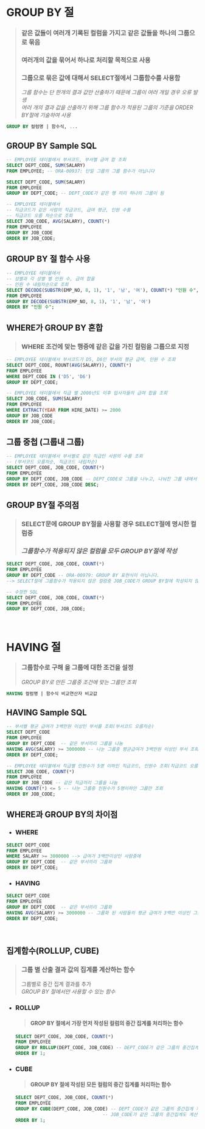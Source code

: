 # GROUP BY 절
> ### 같은 값들이 여러개 기록된 컬럼을 가지고 **같은 값들을 하나의 그룹**으로 묶음
> ### 여러개의 값을 묶어서 하나로 처리할 목적으로 사용
> ### 그룹으로 묶은 값에 대해서 SELECT절에서 그룹함수를 사용함
> *그룹 함수는 단 한개의 결과 값만 산출하기 때문에 그룹이 여러 개일 경우 오류 발생*  
> *여러 개의 결과 값을 산출하기 위해 그룹 함수가 적용된 그룹의 기준을 ORDER BY절에 기술하여 사용*
```SQL
GROUP BY 컬럼명 | 함수식, ...
```

## GROUP BY Sample SQL
```SQL
-- EMPLOYEE 테이블에서 부서코드, 부서별 급여 합 조회
SELECT DEPT_CODE, SUM(SALARY)
FROM EMPLOYEE; -- ORA-00937: 단일 그룹의 그룹 함수가 아닙니다

SELECT DEPT_CODE, SUM(SALARY)
FROM EMPLOYEE
GROUP BY DEPT_CODE; -- DEPT_CODE가 같은 행 끼리 하나의 그룹이 됨

-- EMPLOYEE 테이블에서
-- 직급코드가 같은 사람의 직급코드, 급여 평군, 인원 수를
-- 직급코드 오름 차순으로 조회
SELECT JOB_CODE, AVG(SALARY), COUNT(*)
FROM EMPLOYEE
GROUP BY JOB_CODE
ORDER BY JOB_CODE;
```

## GROUP BY 절 함수 사용
```SQL
-- EMPLOYEE 테이블에서
-- 성별과 각 성별 별 인원 수, 급여 합을
-- 인원 수 내림차순으로 조회
SELECT DECODE(SUBSTR(EMP_NO, 8, 1), '1', '남', '여'), COUNT(*) "인원 수", SUM(SALARY) "급여 합"
FROM EMPLOYEE
GROUP BY DECODE(SUBSTR(EMP_NO, 8, 1), '1', '남', '여')
ORDER BY "인원 수";
```

## WHERE가 GROUP BY 혼합
> ### WHERE 조건에 맞는 행중에 같은 값을 가진 컬럼을 그룹으로 지정
```SQL
-- EMPLOYEE 테이블에서 부서코드가 D5, D6인 부서의 평균 급여, 인원 수 조회
SELECT DEPT_CODE, ROUNT(AVG(SALARY)), COUNT(*)
FROM EMPLOYEE
WHERE DEPT_CODE IN ('D5', 'D6')
GROUP BY DEPT_CODE;

-- EMPLOYEE 테이블에서 직급 별 2000년도 이후 입사자들의 급여 합을 조회
SELECT JOB_CODE, SUM(SALARY)
FROM EMPLOYEE
WHERE EXTRACT(YEAR FROM HIRE_DATE) >= 2000
GROUP BY JOB_CODE
ORDER BY JOB_CODE;
```

## 그룹 중첩 (그룹내 그룹)
```SQL
-- EMPLOYEE 테이블에서 부서별로 같은 직급인 사원의 수를 조회
-- (부서코드 오름차순, 직급코드 내립차순)
SELECT DEPT_CODE, JOB_CODE, COUNT(*)
FROM EMPLOYEE
GROUP BY DEPT_CODE, JOB_CODE -- DEPT_CODE로 그룹을 나누고, 나눠진 그룹 내에서 JOB_CODE로 또 그룹화
ORDER BY DEPT_CODE, JOB_CODE DESC;
```

## GROUP BY절 주의점
> ### SELECT문에 GROUP BY절을 사용할 경우 SELECT절에 명시한 컬럼중
> ### ***그룹함수가 적용되지 않은 컬럼을 모두 GROUP BY절에 작성***
```SQL
SELECT DEPT_CODE, JOB_CODE, COUNT(*)
FROM EMPLOYEE
GROUP BY DEPT_CODE -- ORA-00979: GROUP BY 표현식이 아닙니다.
--> SELECT절에 그룹함수가 적용되지 않은 컬럼중 JOB_CODE가 GROUP BY절에 작성되지 않음

-- 수정한 SQL
SELECT DEPT_CODE, JOB_CODE, COUNT(*)
FROM EMPLOYEE
GROUP BY DEPT_CODE, JOB_CODE;
```  
</br>

# HAVING 절
> ### 그룹함수로 구해 올 그룹에 대한 조건을 설정
> *GROUP BY로 만든 그룹중 조건에 맞는 그룹만 조회*
```SQL
HAVING 컬럼명 | 함수식 비교연산자 비교값
```

## HAVING Sample SQL
```SQL
-- 부서별 평균 급여가 3백만원 이상인 부서를 조회(부서코드 오름차순)
SELECT DEPT_CODE
FROM EMPLOYEE
GROUP BY DEPT_CODE  -- 같은 부서끼리 그룹을 나눔
HAVING AVG(SALARY) >= 3000000 -- 나눈 그룹중 평균급여가 3백만원 이상인 부서 조회
ORDER BY DEPT_CODE;

-- EMPLOYEE 테이블에서 직급별 인원수가 5명 이하인 직급코드, 인원수 조회(직급코드 오름차순)
SELECT JOB_CODE, COUNT(*)
FROM EMPLOYEE
GROUP BY JOB_CODE -- 같은 직급끼리 그룹을 나눔
HAVING COUNT(*) <= 5 -- 나눈 그룹중 인원수가 5명이하인 그룹만 조회
ORDER BY JOB_CODE;
```

## WHERE과 GROUP BY의 차이점
- ### WHERE
```SQL
SELECT DEPT_CODE
FROM EMPLOYEE
WHERE SALARY >= 3000000 --> 급여가 3백만이상인 사람중에
GROUP BY DEPT_CODE  -- 같은 부서끼리 그룹화
ORDER BY DEPT_CODE;
```
- ### HAVING
```SQL
SELECT DEPT_CODE
FROM EMPLOYEE
GROUP BY DEPT_CODE  -- 같은 부서끼리 그룹화
HAVING AVG(SALARY) >= 3000000 -- 그룹화 된 사람들의 평균 급여가 3백만 이상인 그룹만 조회
ORDER BY DEPT_CODE;
```  
</br>

## 집계함수(ROLLUP, CUBE)
> ### 그룹 별 산출 결과 값의 집계를 계산하는 함수
> 그룹별로 중간 집계 결과를 추가  
> *GROUP BY 절에서만 사용할 수 있는 함수*

- ### ROLLUP
    > #### GROP BY 절에서 가장 먼저 작성된 컬럼의 중간 집계를 처리하는 함수
    ```SQL
    SELECT DEPT_CODE, JOB_CODE, COUNT(*)
    FROM EMPLOYEE
    GROUP BY ROLLUP(DEPT_CODE, JOB_CODE) -- DEPT_CODE가 같은 그룹의 중간집계를 계산
    ORDER BY 1;
    ```

- ### CUBE
    > #### GROUP BY 절에 작성된 모든 컬럼의 중간 집계를 처리하는 함수
    ```SQL
    SELECT DEPT_CODE, JOB_CODE, COUNT(*)
    FROM EMPLOYEE
    GROUP BY CUBE(DEPT_CODE, JOB_CODE) -- DEPT_CODE가 같은 그룹의 중간집계 계산 후, 
                                    -- JOB_CODE가 같은 그룹의 중간집계도 계산
    ORDER BY 1;
    ```
